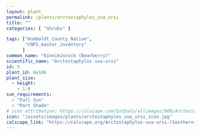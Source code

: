 ```yaml
---
layout: plant                                                              
permalink: /plants/arctostaphylos_uva_ursi
title: ""
categories: [ "Shrubs" ]

tags: ["Humboldt_County_Native",
       "CNPS_master_inventory"
      ]
common_name: "Kinnikinnick (Bearberry)"
scientific_name: "Arctostaphylos uva-ursi"
id: 5
plant_id: 6e186
plant_size:
  - height: 
    - 1.6
sun_requirements:
  - "Full Sun"
  - "Part Shade"
# icon attribution: https://calscape.com/ExtData/allimages/900/Arctostaphylos_uva-ursi_900_52.jpg 
icon: "/assets/images/plants/arctostaphylos_uva_ursi_icon.jpg"
calscape_link: "https://calscape.org/Arctostaphylos-uva-ursi-(Southern-Kinnikinnick)?srchcr=sc5f503bb4523a4"
---
```


